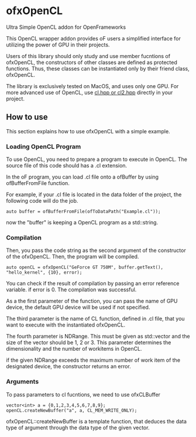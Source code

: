 # ofxOpenCL
Ultra Simple OpenCL addon for OpenFrameworks

This OpenCL wrapper addon provides oF users a simplified interface for utilizing the power of GPU in their projects.

Users of this library should only study and use member fucntions of ofxOpenCL, the constructors of other classes are defined as protected functions. Thus, these classes can be instantiated only by their friend class, ofxOpenCL.

The library is exclusively tested on MacOS, and uses only one GPU. For more advanced use of OpenCL, use [cl.hpp or cl2.hpp](https://www.khronos.org/registry/cl/) directly in your project.

## How to use

This section explains how to use ofxOpenCL with a simple example.

### Loading OpenCL Program
To use OpenCL, you need to prepare a program to execute in OpenCL. The source file of this code should has a .cl extension. 

In the oF program, you can load .cl file onto a ofBuffer by using ofBufferFromFile function.

For example, if your .cl file is located in the data folder of the project, the following code will do the job.

```
auto buffer = ofBufferFromFile(ofToDataPath("Example.cl")); 
```
now the "buffer" is keeping a OpenCL program as a std::string. 

### Compilation
Then, you pass the code string as the second argument of the constructor of the ofxOpenCL. Then, the program will be compiled.

```
auto openCL = ofxOpenCL("GeForce GT 750M", buffer.getText(), "hello_kernel", {10}, error);
```

You can check if the result of compilation by passing an error reference variable. if error is 0. The compilation was successful.

As a the first parameter of the function, you can pass the name of GPU device, the default GPU device will be used if not specified.

The third parameter is the name of CL function, defined in .cl file, that you want to execute with the instantiated ofxOpenCL.

The fourth parameter is NDRange. This must be given as std::vector<int> and the size of the vector should be 1, 2 or 3. This parameter determines the dimensionality and the number of workitems in OpenCL.

if the given NDRange exceeds the maximum number of work item of the designated device, the constructor returns an error.

### Arguments

To pass parameters to cl fucntions, we need to use ofxCLBuffer

```
vector<int> a = {0,1,2,3,4,5,6,7,8,9};
openCL.createNewBuffer("a", a, CL_MEM_WRITE_ONLY);
```
ofxOpenCL::createNewBuffer is a template function, that deduces the data type of argument through the data type of the given vector.







